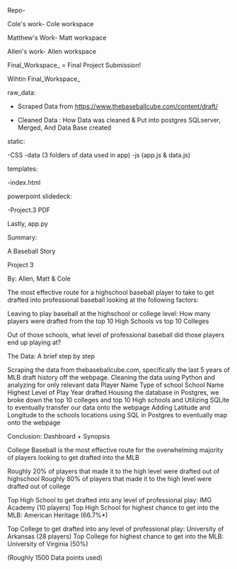 Repo-

Cole's work- Cole workspace

Matthew's Work- Matt workspace

Allen's work- Allen workspace

Final_Workspace_ = Final Project Submission!

Wihtin Final_Workspace_ 

raw_data:

- Scraped Data from https://www.thebaseballcube.com/content/draft/
  
- Cleaned Data : How Data was cleaned & Put into postgres SQLserver, Merged, And Data Base created

static:

-CSS
-data (3 folders of data used in app)
-js (app.js & data.js)

templates:

-index.html

powerpoint slidedeck:

-Project.3 PDF
  
Lastly, app.py 
  







Summary:

A Baseball Story

Project 3

By: Allen, Matt & Cole

The most effective route for a highschool baseball player to take to get drafted into professional baseball looking at the following factors:


Leaving to play baseball at the highschool or college level: How many players were drafted from the top 10 High Schools vs top 10 Colleges

Out of those schools, what level of professional baseball did those players end up playing at? 

The Data: A brief step by step

Scraping the data from thebaseballcube.com, specifically the last 5 years of MLB draft history off the webpage. 
Cleaning the data using Python and analyzing for only relevant data 
Player Name
Type of school
School Name
Highest Level of Play
Year drafted
Housing the database in Postgres, we broke down the top 10 colleges and top 10 High schools and Utilizing SQLite to eventually transfer our data onto the webpage
Adding Latitude and Longitude to the schools locations using SQL in Postgres to eventually map onto the webpage

Conclusion: Dashboard + Synopsis

College Baseball is the most effective route for the overwhelming majority of players looking to get drafted into the MLB 

Roughly 20% of players that made it to the high level were drafted out of highschool
Roughly 80% of players that made it to the high level were drafted out of college


Top High School to get drafted into any level of professional play: IMG Academy (10 players)
Top High School for highest chance to get into the MLB: American Heritage (66.7%*)


Top College to get drafted into any level of professional play: University of Arkansas (28 players)
Top College for highest chance to get into the MLB: University of Virginia (50%)

(Roughly 1500 Data points used)
